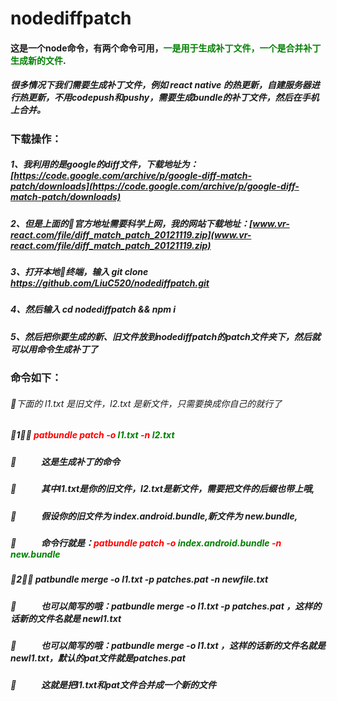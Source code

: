 # nodediffpatch
#### 这是一个node命令，有两个命令可用，<font color=green>一是用于生成补丁文件，</font><font color=green>一个是合并补丁生成新的文件</font>.

##### 很多情况下我们需要生成补丁文件，例如 react native 的热更新，自建服务器进行热更新，不用codepush和pushy，需要生成bundle的补丁文件，然后在手机上合并。

### 下载操作：
##### 1、我利用的是google的diff文件，下载地址为：[https://code.google.com/archive/p/google-diff-match-patch/downloads](https://code.google.com/archive/p/google-diff-match-patch/downloads)
##### 2、但是上面的官方地址需要科学上网，我的网站下载地址：[www.vr-react.com/file/diff_match_patch_20121119.zip](www.vr-react.com/file/diff_match_patch_20121119.zip)

##### 3、打开本地终端，输入  git clone https://github.com/LiuC520/nodediffpatch.git
##### 4、然后输入  cd nodediffpatch && npm i
##### 5、然后把你要生成的新、旧文件放到nodediffpatch的patch文件夹下，然后就可以用命令生成补丁了
### 命令如下：
###### 下面的 l1.txt 是旧文件，l2.txt 是新文件，只需要换成你自己的就行了
##### 1、  <font color=red >patbundle patch -o <font color=green>l1.txt</font> -n <font color=green>l2.txt</font></font>
#####     &nbsp;&nbsp;&nbsp;&nbsp;&nbsp;&nbsp;&nbsp;&nbsp;&nbsp;&nbsp;&nbsp;这是生成补丁的命令
#####     &nbsp;&nbsp;&nbsp;&nbsp;&nbsp;&nbsp;&nbsp;&nbsp;&nbsp;&nbsp;&nbsp;其中l1.txt是你的旧文件，l2.txt是新文件，需要把文件的后缀也带上哦,
#####     &nbsp;&nbsp;&nbsp;&nbsp;&nbsp;&nbsp;&nbsp;&nbsp;&nbsp;&nbsp;&nbsp;假设你的旧文件为 index.android.bundle,新文件为 new.bundle,
#####     &nbsp;&nbsp;&nbsp;&nbsp;&nbsp;&nbsp;&nbsp;&nbsp;&nbsp;&nbsp;&nbsp;命令行就是：<font color=red>patbundle patch -o <font color=green>index.android.bundle</font>  -n <font color=green>new.bundle</font> </font> 
##### 2、 patbundle merge -o l1.txt -p patches.pat -n newfile.txt
#####     &nbsp;&nbsp;&nbsp;&nbsp;&nbsp;&nbsp;&nbsp;&nbsp;&nbsp;&nbsp;&nbsp;也可以简写的哦：patbundle merge -o l1.txt -p patches.pat ，这样的话新的文件名就是 newl1.txt
#####     &nbsp;&nbsp;&nbsp;&nbsp;&nbsp;&nbsp;&nbsp;&nbsp;&nbsp;&nbsp;&nbsp;也可以简写的哦：patbundle merge -o l1.txt ，这样的话新的文件名就是 newl1.txt，默认的pat文件就是patches.pat
#####     &nbsp;&nbsp;&nbsp;&nbsp;&nbsp;&nbsp;&nbsp;&nbsp;&nbsp;&nbsp;&nbsp;这就是把l1.txt和pat文件合并成一个新的文件